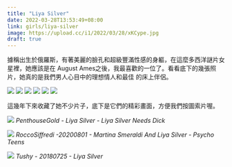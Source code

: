 ```yaml
---
title: "Liya Silver"
date: 2022-03-28T13:53:49+08:00
link: girls/liya-silver
image: https://upload.cc/i1/2022/03/28/xKCype.jpg
draft: true
---
```


據稱出生於俄羅斯，有著美麗的臉孔和超級豐滿性感的身軀，在這麼多西洋謎片女星裡，她應該是在
August Ames之後，我最喜歡的一位了。看看底下的幾張照片，她真的是我們男人心目中的理想情人和最佳
的床上伴侶。

![](https://upload.cc/i1/2022/03/28/dpRNeT.jpg)
![](https://upload.cc/i1/2022/03/28/iKakvb.jpg)
![](https://upload.cc/i1/2022/03/28/kV6uqi.jpg)
![](https://upload.cc/i1/2022/03/28/2iyamB.jpg)
![](https://upload.cc/i1/2022/03/28/N6bTgY.jpg)
![](https://upload.cc/i1/2022/03/28/ZIoEMt.jpg)

這幾年下來收藏了她不少片子，底下是它們的精彩畫面，方便我們按圖索片喔。

![](https://upload.cc/i1/2022/03/29/gI8xpy.jpg)
*PenthouseGold - Liya Silver - Liya Silver Needs Dick*

![](https://upload.cc/i1/2022/03/29/XOu0TF.jpg)
*RoccoSiffredi -20200801 - Martina Smeraldi And Liya Silver - Psycho Teens*

![](https://upload.cc/i1/2022/03/29/bER5Ie.jpg)
*Tushy - 20180725 - Liya Silver*
